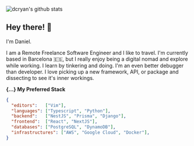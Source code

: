 ![dcryan's github stats](https://github-readme-stats.vercel.app/api?username=dcryan&count_private=true&include_all_commits=true&show_icons=true&theme=merko)

## Hey there! 👋
I'm Daniel.

I am a Remote Freelance Software Engineer and I like to travel. I'm currently based in Barcelona 🇪🇸, but I really enjoy being a digital nomad and explore while working.
I learn by tinkering and doing. I'm an even better debugger than developer. I love picking up a new framework, API, or package and dissecting to see it's inner workings.

**{...} My Preferred Stack**
```json
{
  "editors":   ["Vim"],
  "languages": ["Typescript", "Python"],
  "backend":   ["NestJS", "Prisma", "Django"],
  "frontend":  ["React", "NextJS"],
  "databases": ["PostgreSQL", "DynamoDB"],
  "infrastructures": ["AWS", "Google Cloud", "Docker"],
}
```

<!--
**dcryan/dcryan** is a ✨ _special_ ✨ repository because its `README.md` (this file) appears on your GitHub profile.

Here are some ideas to get you started:

- 🔭 I’m currently working on ...
- 🌱 I’m currently learning ...
- 👯 I’m looking to collaborate on ...
- 🤔 I’m looking for help with ...
- 💬 Ask me about ...
- 📫 How to reach me: ...
- 😄 Pronouns: ...
- ⚡ Fun fact: ...
-->
